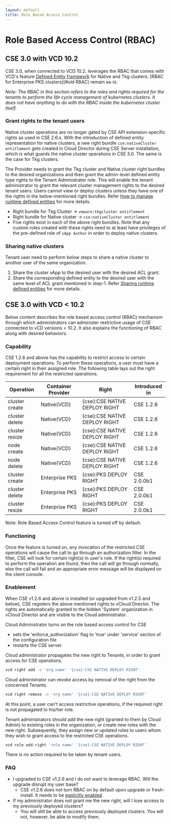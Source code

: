 ```yaml
---
layout: default
title: Role Based Access Control
---
```


# Role Based Access Control (RBAC)
<a name="DEF-RBAC"></a>
## CSE 3.0 with VCD 10.2

CSE 3.0, when connected to VCD 10.2, leverages the RBAC that comes with VCD's feature
[Defined Entity framework](https://docs.vmware.com/en/VMware-Cloud-Director/10.2/VMware-Cloud-Director-Service-Provider-Admin-Portal-Guide/GUID-0749DEA0-08A2-4F32-BDD7-D16869578F96.html) 
for Native and Tkg clusters. [RBAC for Enterprise PKS clusters](#old RBAC) remain as-is.

_Note: The RBAC in this section refers to the roles and rights required for the tenants
 to perform the life cycle management of kubernetes clusters. It does not have 
 anything to do with the RBAC inside the kubernetes cluster itself._

<a name="grant-rights"></a>
### Grant rights to the tenant users
Native cluster operations are no longer gated by CSE API extension-specific 
rights as used in CSE 2.6.x. With the introduction of defined entity 
representation for native clusters, a new right bundle `cse:nativeCluster entitlement` 
gets created in Cloud Director during CSE Server installation, which is what 
guards the native cluster operations in CSE 3.0. The same is the case for Tkg clusters. 

The Provider needs to grant the Tkg cluster and Native cluster right bundles 
to the desired organizations and then grant the admin-level defined entity type 
rights to the Tenant Administrator role. This will enable the tenant administrator 
to grant the relevant cluster management rights to the desired tenant users. 
Users cannot view or deploy clusters unless they have one of the rights in the 
below-mentioned right bundles. Refer [How to manage runtime defined entities](https://docs.vmware.com/en/VMware-Cloud-Director/10.2/VMware-Cloud-Director-Service-Provider-Admin-Portal-Guide/GUID-0749DEA0-08A2-4F32-BDD7-D16869578F96.html) for more details.

   * Right bundle for Tkg Cluster → `vmware:tkgcluster entitlement`
   * Right bundle for Native cluster → `cse:nativeCluster entitlement`
   * Five rights exist in each of the above right bundles. Note that any custom 
   roles created with these rights need to at least have privileges 
   of the pre-defined role of `vApp Author` in order to deploy native clusters.

### Sharing native clusters 
Tenant user need to perform below steps to share a native cluster to another 
user of the same organization.
1. Share the cluster vApp to the desired user with the desired ACL grant.
2. Share the corresponding defined entity to the desired user with the same 
level of ACL grant mentioned in step-1. Refer [Sharing runtime defined entities](https://docs.vmware.com/en/VMware-Cloud-Director/10.2/VMware-Cloud-Director-Service-Provider-Admin-Portal-Guide/GUID-DAFF4CE9-B276-4A0B-99D9-22B985153236.html) for more details.

<a name="old RBAC"></a>
## CSE 3.0 with VCD < 10.2
Below content describes the role based access control
(RBAC) mechanism through which administrators can administer restrictive
usage of CSE connected to vCD versions < 10.2. It also explains the functioning of
 RBAC along with desired behaviors.


<a name="capability"></a>
### Capability

CSE 1.2.6 and above has the capability to restrict access to certain deployment
operations. To perform these operations, a user must have a certain right in
their assigned role. The following table lays out the right requirement for all
the restricted operations.

| Operation | Container Provider | Right | Introduced in |
| -| -| -| -|
| cluster create | Native(VCD) | {cse}:CSE NATIVE DEPLOY RIGHT | CSE 1.2.6 |
| cluster delete | Native(VCD) | {cse}:CSE NATIVE DEPLOY RIGHT | CSE 1.2.6 |
| cluster resize | Native(VCD) | {cse}:CSE NATIVE DEPLOY RIGHT | CSE 1.2.6 |
| node create | Native(VCD) | {cse}:CSE NATIVE DEPLOY RIGHT | CSE 1.2.6 |
| node delete | Native(VCD) | {cse}:CSE NATIVE DEPLOY RIGHT | CSE 1.2.6 |
| cluster create | Enterprise PKS | {cse}:PKS DEPLOY RIGHT | CSE 2.0.0b1 |
| cluster delete | Enterprise PKS | {cse}:PKS DEPLOY RIGHT | CSE 2.0.0b1 |
| cluster resize | Enterprise PKS | {cse}:PKS DEPLOY RIGHT | CSE 2.0.0b1 |

Note: Role Based Access Control feature is turned off by default.

<a name="functioning"></a>
### Functioning

Once the feature is turned on, any invocation of the restricted CSE
operations will cause the call to go through an authorization filter. In the
filter, CSE will look for certain right(s) in user's role. If the right(s)
required to perform the operation are found, then the call will go through
normally, else the call will fail and an appropriate error message will be
displayed on the client console.

<a name="enablement"></a>
### Enablement

When CSE v1.2.6 and above is installed (or upgraded from v1.2.5 and below), CSE
registers the above mentioned rights to vCloud Director. The rights are
automatically granted to the hidden 'System' organization in vCloud Director
and are visible to the Cloud administrator.

Cloud Administrator turns on the role based access control for CSE
- sets the 'enforce_authorization' flag to 'true' under 'service' section of
  the configuration file
- restarts the CSE server

Cloud administrator propagates the new right to Tenants, in order to grant
access for CSE operations.
```sh
vcd right add -o 'org name' '{cse}:CSE NATIVE DEPLOY RIGHT'
```
Cloud administrator can revoke access by removal of the right from the
concerned Tenants.
```sh
vcd right remove -o 'org name' '{cse}:CSE NATIVE DEPLOY RIGHT'
```
At this point, a user can't access restrictive operations, if the required
right is not propagated to his/her role.

Tenant administrators should add the new right (granted to them by Cloud Admin)
to existing roles in the organization, or create new roles with the new right.
Subsequently, they assign new or updated roles to users whom they wish to grant
access to the restricted CSE operations.
```sh
vcd role add-right 'role name' '{cse}:CSE NATIVE DEPLOY RIGHT'
```
There is no action required to be taken by tenant users.

<a name="faq"></a>
### FAQ
* I upgraded to CSE v1.2.6 and I do not want to leverage RBAC. Will the upgrade
  disrupt my user base?
    * CSE v1.2.6 does not turn RBAC on by default upon upgrade or
      fresh-install. It needs to be [explicitly enabled](#enablement).
* If my administrator does not grant me the new right, will I lose access to my
  previously deployed clusters?
    * You will still be able to access previously deployed clusters. You will
      not, however, be able to modify them.
